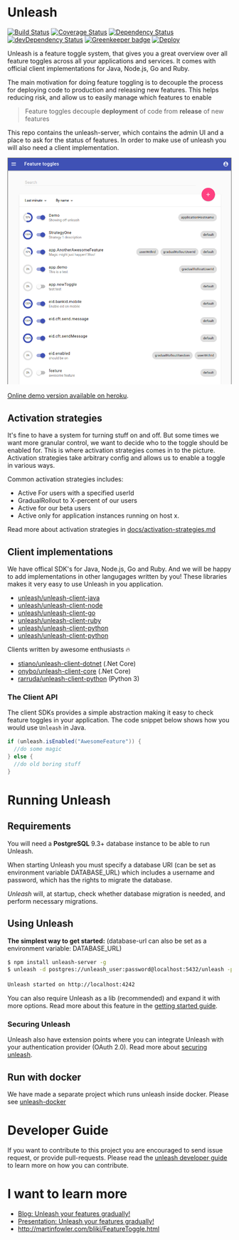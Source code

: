 # Unleash

[![Build Status](https://travis-ci.org/Unleash/unleash.svg?branch=master)](https://travis-ci.org/Unleash/unleash)
[![Coverage Status](https://coveralls.io/repos/github/Unleash/unleash/badge.svg?branch=master)](https://coveralls.io/github/Unleash/unleash?branch=master)
[![Dependency Status](https://david-dm.org/Unleash/unleash.svg)](https://david-dm.org/Unleash/unleash)
[![devDependency Status](https://david-dm.org/Unleash/unleash/dev-status.svg)](https://david-dm.org/Unleash/unleash?type=dev)
[![Greenkeeper badge](https://badges.greenkeeper.io/Unleash/unleash.svg)](https://greenkeeper.io/)
[![Deploy](https://www.herokucdn.com/deploy/button.svg)](https://heroku.com/deploy)

Unleash is a feature toggle system, that gives you a great overview over all feature toggles across 
all your applications and services. It comes with official client implementations for Java, Node.js, Go and Ruby.

The main motivation for doing feature toggling is to decouple the process for deploying code to production 
and releasing new features. This helps reducing risk, and allow us to easily manage which features to enable

> Feature toggles decouple **deployment** of code from **release** of new features

This repo contains the unleash-server, which contains the admin UI and a place to ask for the status of features. 
In order to make use of unleash you will also need a client implementation.

<img src="https://github.com/Unleash/unleash/raw/master/docs/assets/dashboard.png" alt="Unleash UI" width="600" />

[Online demo version available on heroku](https://unleash.herokuapp.com/#/features).

## Activation strategies
It's fine to have a system for turning stuff on and off. But some times we want more granular control, 
we want to decide who to the toggle should be enabled for. This is where activation strategies comes in to 
the picture. Activation strategies take arbitrary config and allows us to enable a toggle in various ways.

Common activation strategies includes:
- Active For users with a specified userId
- GradualRollout to X-percent of our users
- Active for our beta users
- Active only for application instances running on host x. 

Read more about activation strategies in [docs/activation-strategies.md](./docs/activation-strategies.md)

## Client implementations
We have offical SDK's for Java, Node.js, Go and Ruby. And we will be happy to add implementations in other langugages written by you! These libraries makes it very easy to use Unleash in you application.

- [unleash/unleash-client-java](https://github.com/unleash/unleash-client-java)
- [unleash/unleash-client-node](https://github.com/unleash/unleash-client-node)
- [unleash/unleash-client-go](https://github.com/unleash/unleash-client-go)
- [unleash/unleash-client-ruby](https://github.com/unleash/unleash-client-ruby)
- [unleash/unleash-client-python](https://github.com/Unleash/unleash-client-python)
- [unleash/unleash-client-python](https://github.com/Unleash/unleash-client-python)

Clients written by awesome enthusiasts :fire: 
- [stiano/unleash-client-dotnet](https://github.com/stiano/unleash-client-dotnet) (.Net Core)
- [onybo/unleash-client-core](https://github.com/onybo/unleash-client-core) (.Net Core)
- [rarruda/unleash-client-python](https://github.com/rarruda/unleash-client-python) (Python 3)

### The Client API

The client SDKs provides a simple abstraction making it easy to check feature toggles in your application. The code snippet below shows how you would use `Unleash` in Java.

```java
if (unleash.isEnabled("AwesomeFeature")) {
  //do some magic
} else {
  //do old boring stuff
}
```


# Running Unleash 

## Requirements

You will need a __PostgreSQL__ 9.3+ database instance to be able to run Unleash.

When starting Unleash you must specify a database URI (can be set as environment variable DATABASE_URL) 
which includes a username and password, which has the rights to migrate the database.

_Unleash_ will, at startup, check whether database migration is needed, and perform necessary migrations.

## Using Unleash 

**The simplest way to get started:**
(database-url can also be set as a environment variable: DATABASE_URL)

```bash
$ npm install unleash-server -g
$ unleash -d postgres://unleash_user:password@localhost:5432/unleash -p 4242

Unleash started on http://localhost:4242
```

You can also require Unleash as a lib (recommended) and expand it with more options. Read more about this feature in the [getting started guide](./docs/getting-started.md).

### Securing Unleash
Unleash also have extension points where you can integrate Unleash with your authentication provider (OAuth 2.0). Read more about [securing unleash](./docs/securing-unleash.md).

## Run with docker
We have made a separate project which runs unleash inside docker. Please see [unleash-docker](https://github.com/Unleash/unleash-docker)

# Developer Guide
If you want to contribute to this project you are encouraged to send issue request, or provide pull-requests. 
Please read the [unleash developer guide](./docs/developer-guide.md) to learn more on how you can contribute. 

# I want to learn more
- [Blog: Unleash your features gradually!](http://bytes.schibsted.com/unleash-features-gradually/)
- [Presentation: Unleash your features gradually!](http://ivarconr.github.io/feature-toggles-presentation/sch-dev-lunch-2017/#1)
- http://martinfowler.com/bliki/FeatureToggle.html
